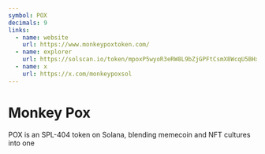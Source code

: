 ```yaml
---
symbol: POX
decimals: 9
links:
  - name: website
    url: https://www.monkeypoxtoken.com/
  - name: explorer
    url: https://solscan.io/token/mpoxP5wyoR3eRW8L9bZjGPFtCsmX8WcqU5BHxFW1xkn
  - name: x
    url: https://x.com/monkeypoxsol
---
```


# Monkey Pox

POX is an SPL-404 token on Solana, blending memecoin and NFT cultures into one
